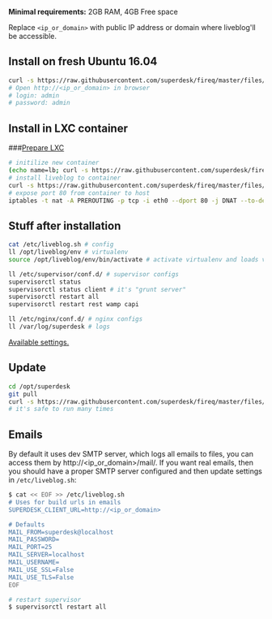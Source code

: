 **Minimal requirements:**
2GB RAM, 4GB Free space

Replace `<ip_or_domain>` with public IP address or domain where liveblog'll be accessible.

## Install on fresh Ubuntu 16.04
```sh
curl -s https://raw.githubusercontent.com/superdesk/fireq/master/files/liveblog/install | sudo bash
# Open http://<ip_or_domain> in browser
# login: admin
# password: admin
```

## Install in LXC container

###[Prepare LXC](../../docs/lxc.md)

```sh
# initilize new container
(echo name=lb; curl -s https://raw.githubusercontent.com/superdesk/fireq/master/files/liveblog/lxc-init) | sudo bash
# install liveblog to container
curl -s https://raw.githubusercontent.com/superdesk/fireq/master/files/liveblog/install | ssh root@lb
# expose port 80 from container to host
iptables -t nat -A PREROUTING -p tcp -i eth0 --dport 80 -j DNAT --to-destination $(sudo lxc-info -iH -n lb)
```

## Stuff after installation
```sh
cat /etc/liveblog.sh # config
ll /opt/liveblog/env # virtualenv
source /opt/liveblog/env/bin/activate # activate virtualenv and loads variables from /etc/liveblog.sh

ll /etc/supervisor/conf.d/ # supervisor configs
supervisorctl status
supervisorctl status client # it's "grunt server"
supervisorctl restart all
supervisorctl restart rest wamp capi

ll /etc/nginx/conf.d/ # nginx configs
ll /var/log/superdesk # logs
```

[Available settings.](https://superdesk.readthedocs.io/en/latest/settings.html#default-settings)

## Update
```sh
cd /opt/superdesk
git pull
curl -s https://raw.githubusercontent.com/superdesk/fireq/master/files/liveblog/install | sudo bash
# it's safe to run many times
```

## Emails
By default it uses dev SMTP server, which logs all emails to files, you can access them by http://<ip_or_domain>/mail/. If you want real emails, then you should have a proper SMTP server configured and then update settings in `/etc/liveblog.sh`:
```sh
$ cat << EOF >> /etc/liveblog.sh
# Uses for build urls in emails
SUPERDESK_CLIENT_URL=http://<ip_or_domain>

# Defaults
MAIL_FROM=superdesk@localhost
MAIL_PASSWORD=
MAIL_PORT=25
MAIL_SERVER=localhost
MAIL_USERNAME=
MAIL_USE_SSL=False
MAIL_USE_TLS=False
EOF

# restart supervisor
$ supervisorctl restart all
```

